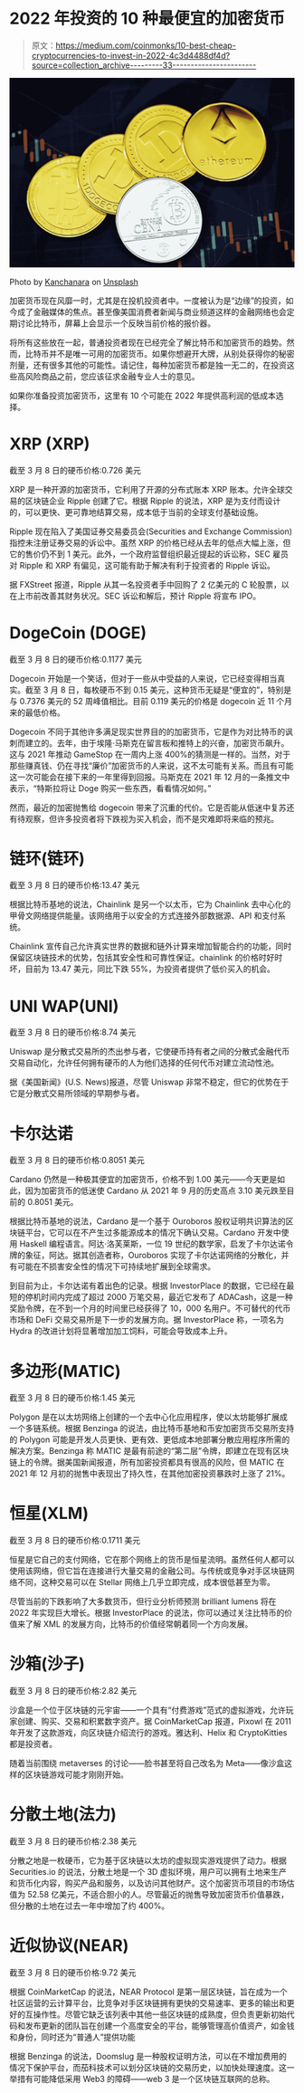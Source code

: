 # 2022 年投资的 10 种最便宜的加密货币

> 原文：<https://medium.com/coinmonks/10-best-cheap-cryptocurrencies-to-invest-in-2022-4c3d4488df4d?source=collection_archive---------33----------------------->

![](img/ed96e659b783ddabaafa0c7caf5d1c5d.png)

Photo by [Kanchanara](https://unsplash.com/@kanchanara?utm_source=medium&utm_medium=referral) on [Unsplash](https://unsplash.com?utm_source=medium&utm_medium=referral)

加密货币现在风靡一时，尤其是在投机投资者中。一度被认为是“边缘”的投资，如今成了金融媒体的焦点。甚至像美国消费者新闻与商业频道这样的金融网络也会定期讨论比特币，屏幕上会显示一个反映当前价格的报价器。

将所有这些放在一起，普通投资者现在已经完全了解比特币和加密货币的趋势。然而，比特币并不是唯一可用的加密货币。如果你想避开大牌，从别处获得你的秘密剂量，还有很多其他的可能性。请记住，每种加密货币都是独一无二的，在投资这些高风险商品之前，您应该征求金融专业人士的意见。

如果你准备投资加密货币，这里有 10 个可能在 2022 年提供高利润的低成本选择。

# XRP (XRP)

截至 3 月 8 日的硬币价格:0.726 美元

XRP 是一种开源的加密货币，它利用了开源的分布式账本 XRP 账本。允许全球交易的区块链企业 Ripple 创建了它。根据 Ripple 的说法，XRP 是为支付而设计的，可以更快、更可靠地结算交易，成本低于当前的全球支付基础设施。

Ripple 现在陷入了美国证券交易委员会(Securities and Exchange Commission)指控未注册证券交易的诉讼中。虽然 XRP 的价格已经从去年的低点大幅上涨，但它的售价仍不到 1 美元。此外，一个政府监督组织最近提起的诉讼称，SEC 雇员对 Ripple 和 XRP 有偏见，这可能有助于解决有利于投资者的 Ripple 诉讼。

据 FXStreet 报道，Ripple 从其一名投资者手中回购了 2 亿美元的 C 轮股票，以在上市前改善其财务状况。SEC 诉讼和解后，预计 Ripple 将宣布 IPO。

# DogeCoin (DOGE)

截至 3 月 8 日的硬币价格:0.1177 美元

Dogecoin 开始是一个笑话，但对于一些从中受益的人来说，它已经变得相当真实。截至 3 月 8 日，每枚硬币不到 0.15 美元，这种货币无疑是“便宜的”，特别是与 0.7376 美元的 52 周峰值相比。目前 0.119 美元的价格是 dogecoin 近 11 个月来的最低价格。

Dogecoin 不同于其他许多满足现实世界目的的加密货币，它是作为对比特币的讽刺而建立的。去年，由于埃隆·马斯克在留言板和推特上的兴奋，加密货币飙升。这与 2021 年推动 GameStop 在一周内上涨 400%的猜测是一样的。当然，对于那些赚真钱、仍在寻找“廉价”加密货币的人来说，这不太可能有关系。而且有可能这一次可能会在接下来的一年里得到回报。马斯克在 2021 年 12 月的一条推文中表示，“特斯拉将让 Doge 购买一些东西，看看情况如何。”

然而，最近的加密抛售给 dogecoin 带来了沉重的代价。它是否能从低迷中复苏还有待观察，但许多投资者将下跌视为买入机会，而不是灾难即将来临的预兆。

# 链环(链环)

截至 3 月 8 日的硬币价格:13.47 美元

根据比特币基地的说法，Chainlink 是另一个以太币，它为 Chainlink 去中心化的甲骨文网络提供能量。该网络用于以安全的方式连接外部数据源、API 和支付系统。

Chainlink 宣传自己允许真实世界的数据和链外计算来增加智能合约的功能，同时保留区块链技术的优势，包括其安全性和可靠性保证。chainlink 的价格时好时坏，目前为 13.47 美元，同比下跌 55%，为投资者提供了低价买入的机会。

# UNI WAP(UNI)

截至 3 月 8 日的硬币价格:8.74 美元

Uniswap 是分散式交易所的杰出参与者，它使硬币持有者之间的分散式金融代币交易自动化，允许任何拥有硬币的人为他们选择的任何代币对建立流动性池。

据《美国新闻》(U.S. News)报道，尽管 Uniswap 非常不稳定，但它的优势在于它是分散式交易所领域的早期参与者。

# 卡尔达诺

截至 3 月 8 日的硬币价格:0.8051 美元

Cardano 仍然是一种极其便宜的加密货币，价格不到 1.00 美元——今天更是如此，因为加密货币的低迷使 Cardano 从 2021 年 9 月的历史高点 3.10 美元跌至目前的 0.8051 美元。

根据比特币基地的说法，Cardano 是一个基于 Ouroboros 股权证明共识算法的区块链平台，它可以在不产生过多能源成本的情况下确认交易。Cardano 开发中使用 Haskell 编程语言。阿达·洛芙莱斯，一位 19 世纪的数学家，启发了卡尔达诺令牌的象征，阿达。据其创造者称，Ouroboros 实现了卡尔达诺网络的分散化，并有可能在不损害安全性的情况下可持续地扩展到全球需求。

到目前为止，卡尔达诺有着出色的记录。根据 InvestorPlace 的数据，它已经在最短的停机时间内完成了超过 2000 万笔交易，最近它发布了 ADACash，这是一种奖励令牌，在不到一个月的时间里已经获得了 10，000 名用户。不可替代的代币市场和 DeFi 交易交易所是下一步的发展方向。据 InvestorPlace 称，一项名为 Hydra 的改进计划将显著增加加工饲料，可能会导致成本上升。

# 多边形(MATIC)

截至 3 月 8 日的硬币价格:1.45 美元

Polygon 是在以太坊网络上创建的一个去中心化应用程序，使以太坊能够扩展成一个多链系统。根据 Benzinga 的说法，由比特币基地和币安加密货币交易所支持的 Polygon 可能是开发人员更快、更有效、更低成本地部署分散应用程序所需的解决方案。Benzinga 称 MATIC 是最有前途的“第二层”令牌，即建立在现有区块链上的令牌。据美国新闻报道，所有加密投资都具有很高的风险，但 MATIC 在 2021 年 12 月初的抛售中表现出了持久性，在其他加密投资暴跌时上涨了 21%。

# 恒星(XLM)

截至 3 月 8 日的硬币价格:0.1711 美元

恒星是它自己的支付网络，它在那个网络上的货币是恒星流明。虽然任何人都可以使用该网络，但它旨在连接进行大量交易的金融公司。与传统或竞争对手区块链网络不同，这种交易可以在 Stellar 网络上几乎立即完成，成本很低甚至为零。

尽管当前的下跌影响了大多数货币，但行业分析师预测 brilliant lumens 将在 2022 年实现巨大增长。根据 InvestorPlace 的说法，你可以通过关注比特币的价值来了解 XML 的发展方向，比特币的价值经常朝着同一个方向发展。

# 沙箱(沙子)

截至 3 月 8 日的硬币价格:2.82 美元

沙盒是一个位于区块链的元宇宙——一个具有“付费游戏”范式的虚拟游戏，允许玩家创建、购买、交易和积累数字资产。据 CoinMarketCap 报道，Pixowl 在 2011 年开发了这款游戏，向区块链介绍流行的游戏。雅达利、Helix 和 CryptoKitties 都是投资者。

随着当前围绕 metaverses 的讨论——脸书甚至将自己改名为 Meta——像沙盒这样的区块链游戏可能才刚刚开始。

# 分散土地(法力)

截至 3 月 8 日的硬币价格:2.38 美元

分散之地是一枚硬币，它为基于区块链以太坊的虚拟现实游戏提供了动力。根据 Securities.io 的说法，分散土地是一个 3D 虚拟环境，用户可以拥有土地来生产和货币化内容，购买产品和服务，以及访问其他财产。这个加密货币项目的市场估值为 52.58 亿美元，不适合胆小的人。尽管最近的抛售导致加密货币价值暴跌，但分散的土地在过去一年中增加了约 400%。

# 近似协议(NEAR)

截至 3 月 8 日的硬币价格:9.72 美元

根据 CoinMarketCap 的说法，NEAR Protocol 是第一层区块链，旨在成为一个社区运营的云计算平台，比竞争对手区块链拥有更快的交易速率、更多的输出和更好的互操作性。尽管它缺乏该列表中其他一些区块链的成熟度，但负责更新初始代码和发布更新的团队旨在创建一个高度安全的平台，能够管理高价值资产，如金钱和身份，同时还为“普通人”提供功能

根据 Benzinga 的说法，Doomslug 是一种股权证明方法，可以在不增加费用的情况下保护平台，而茄科技术可以划分区块链的交易历史，以加快处理速度。这一举措有可能降低采用 Web3 的障碍——web 3 是一个区块链互联网的总称。